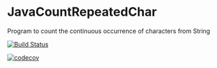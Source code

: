 # JavaCountRepeatedChar
Program to count  the continuous occurrence of characters from String

[![Build Status](https://travis-ci.org/rajendra-rpavankumar/JavaCountRepeatedChar.svg?branch=master)](https://travis-ci.org/rajendra-rpavankumar/JavaCountRepeatedChar)

[![codecov](https://codecov.io/gh/rajendra-rpavankumar/JavaCountRepeatedChar/branch/master/graphs/badge.svg)](https://codecov.io/gh/rajendra-rpavankumar/JavaCountRepeatedChar)
